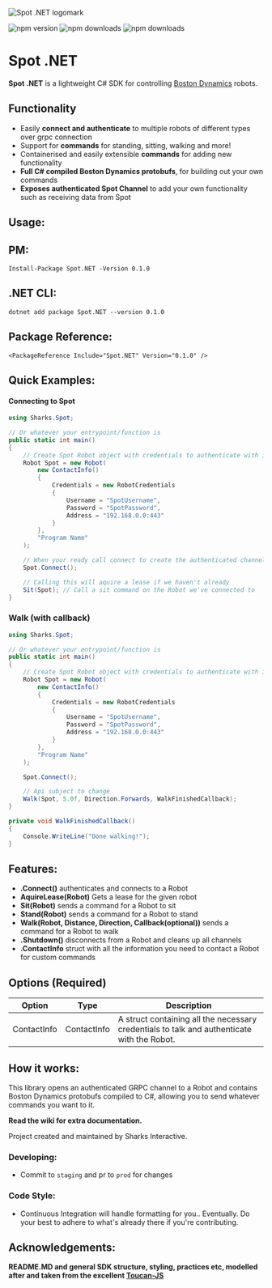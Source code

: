 ﻿![Spot .NET logomark](https://i.imgur.com/FiqCe1Z.png")

![npm version](https://img.shields.io/nuget/v/spot.net)  ![npm downloads](https://img.shields.io/nuget/dt/spot.net)  ![npm downloads](https://img.shields.io/github/license/spot.net)

# Spot​​ .NET
**Spot .NET** is a lightweight C# SDK for controlling [Boston Dynamics](https://www.bostondynamics.com/) robots.

## Functionality
- Easily **connect and authenticate** to multiple robots of different types over grpc connection
- Support for **commands** for standing, sitting, walking and more!
- Containerised and easily extensible **commands** for adding new functionality
- **Full C# compiled Boston Dynamics protobufs**, for building out your own commands
- **Exposes authenticated Spot Channel** to add your own functionality such as receiving data from Spot

## Usage:

## PM:
```
Install-Package Spot.NET -Version 0.1.0
```

## .NET CLI:
```
dotnet add package Spot.NET --version 0.1.0
```

## Package Reference:
```
<PackageReference Include="Spot.NET" Version="0.1.0" />
```

## Quick Examples:
#### Connecting to Spot
```csharp
using Sharks.Spot;

// Or whatever your entrypoint/function is
public static int main()
{
	// Create Spot Robot object with credentials to authenticate with it
	Robot Spot = new Robot(
		new ContactInfo()
		{
			Credentials = new RobotCredentials
			{
				Username = "SpotUsername",
				Password = "SpotPassword",
				Address = "192.168.0.0:443"
			}
		},
		"Program Name"
	);

	// When your ready call connect to create the authenticated channel
	Spot.Connect();

	// Calling this will aquire a lease if we haven't already
	Sit(Spot); // Call a sit command on the Robot we've connected to
}
```

### Walk (with callback)
```csharp
using Sharks.Spot;

// Or whatever your entrypoint/function is
public static int main()
{
	// Create Spot Robot object with credentials to authenticate with it
	Robot Spot = new Robot(
		new ContactInfo()
		{
			Credentials = new RobotCredentials
			{
				Username = "SpotUsername",
				Password = "SpotPassword",
				Address = "192.168.0.0:443"
			}
		},
		"Program Name"
	);

	Spot.Connect();

	// Api subject to change
	Walk(Spot, 5.0f, Direction.Forwards, WalkFinishedCallback);
}

private void WalkFinishedCallback()
{
	Console.WriteLine("Done walking!");
}
```

## Features:
- **.Connect()** authenticates and connects to a Robot
- **AquireLease(Robot)** Gets a lease for the given robot
- **Sit(Robot)** sends a command for a Robot to sit
- **Stand(Robot)** sends a command for a Robot to stand
- **Walk(Robot, Distance, Direction, Callback(optional))** sends a command for a Robot to walk
- **.Shutdown()** disconnects from a Robot and cleans up all channels
- **.ContactInfo** struct with all the information you need to contact a Robot for custom commands

## Options (Required)

| Option | Type | Description |
| ------ | ---- | ----------- |
| ContactInfo  | ContactInfo | A struct containing all the necessary credentials to talk and authenticate with the Robot. |


## How it works:
This library opens an authenticated GRPC channel to a Robot and contains Boston Dynamics protobufs compiled to C#, allowing you to send whatever commands you want to it.

**Read the wiki for extra documentation.**
  
Project created and maintained by Sharks Interactive.
  
### Developing:
  - Commit to ``staging`` and pr to ``prod`` for changes

### Code Style:
  - Continuous Integration will handle formatting for you.. Eventually. Do your best to adhere to what's already there if you're contributing.

## Acknowledgements:
**README.MD and general SDK structure, styling, practices etc, modelled after and taken from the excellent [Toucan-JS](https://github.com/robertcepa/toucan-js)**
